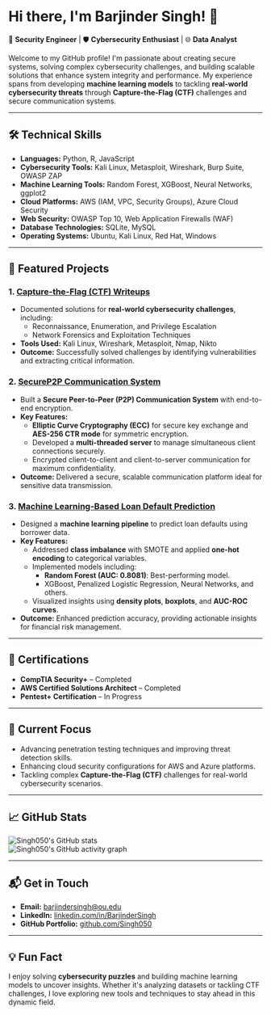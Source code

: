 # Hi there, I'm Barjinder Singh! 👋  

🚀 **Security Engineer** | 🛡️ **Cybersecurity Enthusiast** | 🌐 **Data Analyst**

Welcome to my GitHub profile! I'm passionate about creating secure systems, solving complex cybersecurity challenges, and building scalable solutions that enhance system integrity and performance. My experience spans from developing **machine learning models** to tackling **real-world cybersecurity threats** through **Capture-the-Flag (CTF)** challenges and secure communication systems.

---

## 🛠️ **Technical Skills**

- **Languages:** Python, R, JavaScript  
- **Cybersecurity Tools:** Kali Linux, Metasploit, Wireshark, Burp Suite, OWASP ZAP  
- **Machine Learning Tools:** Random Forest, XGBoost, Neural Networks, ggplot2  
- **Cloud Platforms:** AWS (IAM, VPC, Security Groups), Azure Cloud Security  
- **Web Security:** OWASP Top 10, Web Application Firewalls (WAF)  
- **Database Technologies:** SQLite, MySQL  
- **Operating Systems:** Ubuntu, Kali Linux, Red Hat, Windows  

---

## 🌟 **Featured Projects**

### 1. [Capture-the-Flag (CTF) Writeups](https://github.com/Singh050/Capture_the_flag/blob/main/CTF.pdf)  
- Documented solutions for **real-world cybersecurity challenges**, including:
  - Reconnaissance, Enumeration, and Privilege Escalation  
  - Network Forensics and Exploitation Techniques  
- **Tools Used:** Kali Linux, Wireshark, Metasploit, Nmap, Nikto  
- **Outcome:** Successfully solved challenges by identifying vulnerabilities and extracting critical information.

### 2. [SecureP2P Communication System](https://github.com/Singh050/Computer_Security_Project)  
- Built a **Secure Peer-to-Peer (P2P) Communication System** with end-to-end encryption.
- **Key Features:**
  - **Elliptic Curve Cryptography (ECC)** for secure key exchange and **AES-256 CTR mode** for symmetric encryption.  
  - Developed a **multi-threaded server** to manage simultaneous client connections securely.
  - Encrypted client-to-client and client-to-server communication for maximum confidentiality.
- **Outcome:** Delivered a secure, scalable communication platform ideal for sensitive data transmission.

### 3. [Machine Learning-Based Loan Default Prediction](https://github.com/Singh050/Machine-Learning-Based-Prediction-of-Loan-Default)  
- Designed a **machine learning pipeline** to predict loan defaults using borrower data.
- **Key Features:**
  - Addressed **class imbalance** with SMOTE and applied **one-hot encoding** to categorical variables.
  - Implemented models including:
    - **Random Forest (AUC: 0.8081)**: Best-performing model.
    - XGBoost, Penalized Logistic Regression, Neural Networks, and others.
  - Visualized insights using **density plots**, **boxplots**, and **AUC-ROC curves**.
- **Outcome:** Enhanced prediction accuracy, providing actionable insights for financial risk management.

---

## 📜 **Certifications**

- **CompTIA Security+** – Completed  
- **AWS Certified Solutions Architect** – Completed  
- **Pentest+ Certification** – In Progress  

---

## 🌱 **Current Focus**

- Advancing penetration testing techniques and improving threat detection skills.  
- Enhancing cloud security configurations for AWS and Azure platforms.  
- Tackling complex **Capture-the-Flag (CTF)** challenges for real-world cybersecurity scenarios.

---

## 📈 **GitHub Stats**

![Singh050's GitHub stats](https://github-readme-stats.vercel.app/api?username=Singh050&show_icons=true&theme=radical)  
![Singh050's GitHub activity graph](https://github-readme-activity-graph.cyclic.app/graph?username=Singh050&theme=github)  

---

## 📬 **Get in Touch**

- **Email:** [barjindersingh@ou.edu](mailto:barjindersingh@ou.edu)  
- **LinkedIn:** [linkedin.com/in/BarjinderSingh](https://linkedin.com/in/BarjinderSingh)  
- **GitHub Portfolio:** [github.com/Singh050](https://github.com/Singh050)  

---

## 💡 **Fun Fact**

I enjoy solving **cybersecurity puzzles** and building machine learning models to uncover insights. Whether it's analyzing datasets or tackling CTF challenges, I love exploring new tools and techniques to stay ahead in this dynamic field.  
